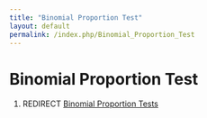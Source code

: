 ```yaml
---
title: "Binomial Proportion Test"
layout: default
permalink: /index.php/Binomial_Proportion_Test
---
```


# Binomial Proportion Test

1. REDIRECT [Binomial Proportion Tests](Binomial_Proportion_Tests)